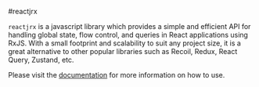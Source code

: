#reactjrx

`reactjrx` is a javascript library which provides a simple and efficient API for handling global state, flow control, and queries in React applications using RxJS. With a small footprint and scalability to suit any project size, it is a great alternative to other popular libraries such as Recoil, Redux, React Query, Zustand, etc.

Please visit the [documentation](https://bret-maxime.gitbook.io/reactjrx/) for more information on how to use.
